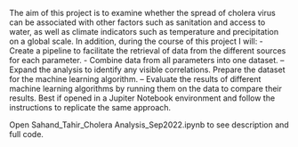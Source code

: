 The aim of this project is to examine whether the spread of cholera virus can be associated with other factors such as sanitation and access to water, as well as climate indicators such as temperature and precipitation on a global scale.
In addition, during the course of this project I will: - Create a pipeline to facilitate the retrieval of data from the different sources for each parameter. - Combine data from all parameters into one dataset. – Expand the analysis to identify any visible correlations. Prepare the dataset for the machine learning algorithm. – Evaluate the results of different machine learning algorithms by running them on the data to compare their results.
Best if opened in a Jupiter Notebook environment and follow the instructions to replicate the same approach.

Open Sahand_Tahir_Cholera Analysis_Sep2022.ipynb to see description and full code.

